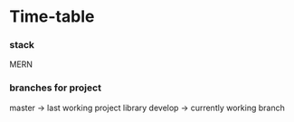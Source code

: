 # Time-table

### stack
MERN

### branches for project
 master -> last working project library
 develop -> currently working branch